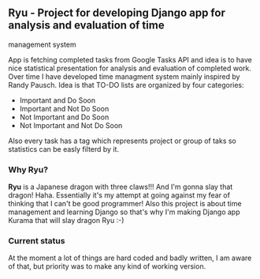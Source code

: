 ## Ryu - Project for developing Django app for analysis and evaluation of time
management system

App is fetching completed tasks from Google Tasks API and idea is to have nice
statistical presentation for analysis and evaluation of completed work.
Over time I have developed time managment system mainly inspired by Randy
Pausch. Idea is that TO-DO lists are organized by four categories:

* Important and Do Soon
* Important and Not Do Soon
* Not Important and Do Soon
* Not Important and Not Do Soon

Also every task has a tag which represents project or group of taks so
statistics can be easly filterd by it.

### Why Ryu?
**Ryu** is a Japanese dragon with three claws!!! And I'm gonna slay that
dragon! Haha. Essentially it's my attempt at going against my fear of
thinking that I can't be good programmer! Also this project is about time
management and learning Django so that's why I'm making Django app Kurama
that will slay dragon Ryu :-) 

### Current status
At the moment a lot of things are hard coded and badly written, I am aware of
that, but priority was to make any kind of working version.
